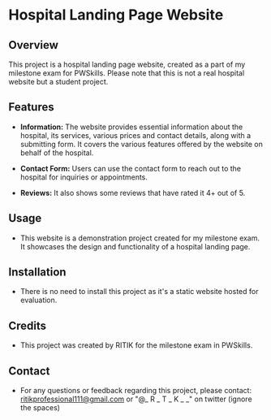 # Hospital Landing Page Website

## Overview

This project is a hospital landing page website, created as a part of my milestone exam for PWSkills. Please note that this is not a real hospital website but a student project.

## Features

- **Information:** The website provides essential information about the hospital, its services, various prices and contact details, along with a submitting form. It covers the various features offered by the website on behalf of the hospital.

- **Contact Form:** Users can use the contact form to reach out to the hospital for inquiries or appointments.

- **Reviews:** It also shows some reviews that have rated it 4+ out of 5.

## Usage

- This website is a demonstration project created for my milestone exam. It showcases the design and functionality of a hospital landing page.



## Installation

- There is no need to install this project as it's a static website hosted for evaluation.

## Credits

- This project was created by RITIK for the milestone exam in PWSkills.

## Contact

- For any questions or feedback regarding this project, please contact: ritikprofessional111@gmail.com
 or "@_ R _ T _ K _ _" on twitter (ignore the spaces)

